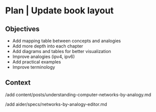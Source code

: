 # Plan | Update book layout

## Objectives

- Add mapping table between concepts and analogies
- Add more depth into each chapter
- Add diagrams and tables for better visualization
- Improve analogies (ipv4, ipv6)
- Add practical examples
- Improve terminology


## Context

/add content/posts/understanding-computer-networks-by-analogy.md

/add aider/specs/networks-by-analogy-editor.md
